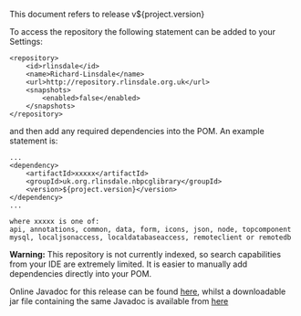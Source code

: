 This document refers to release v${project.version}

To access the repository the following statement can be added to your Settings:

    <repository>
        <id>rlinsdale</id>
        <name>Richard-Linsdale</name>
        <url>http://repository.rlinsdale.org.uk</url>
        <snapshots>
            <enabled>false</enabled>
        </snapshots>
    </repository>

and then add any required dependencies into the POM.  An example statement is:

    ...
    <dependency>
        <artifactId>xxxxx</artifactId>
        <groupId>uk.org.rlinsdale.nbpcglibrary</groupId>
        <version>${project.version}</version>
    </dependency>
    ...

    where xxxxx is one of:
    api, annotations, common, data, form, icons, json, node, topcomponent
    mysql, localjsonaccess, localdatabaseaccess, remoteclient or remotedb

**Warning:** This repository is not currently indexed,
so search capabilities from
your IDE are extremely limited.  It is easier to manually add
dependencies directly into your POM.

Online Javadoc for this release can be found
[here](http://javadoc.rlinsdale.org.uk/nbpcglibrary/v${release}/index.html),
whilst a downloadable jar file containing the same Javadoc is available from
[here](http://repository.rlinsdale.org.uk/uk/org/rlinsdale/nbpcglibrary/${project.version}/nbpcglibrary-${project.version}-javadoc.jar)


